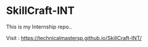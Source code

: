 # SkillCraft-INT
This is my Internship repo..

Visit : https://technicalmastersp.github.io/SkillCraft-INT/
